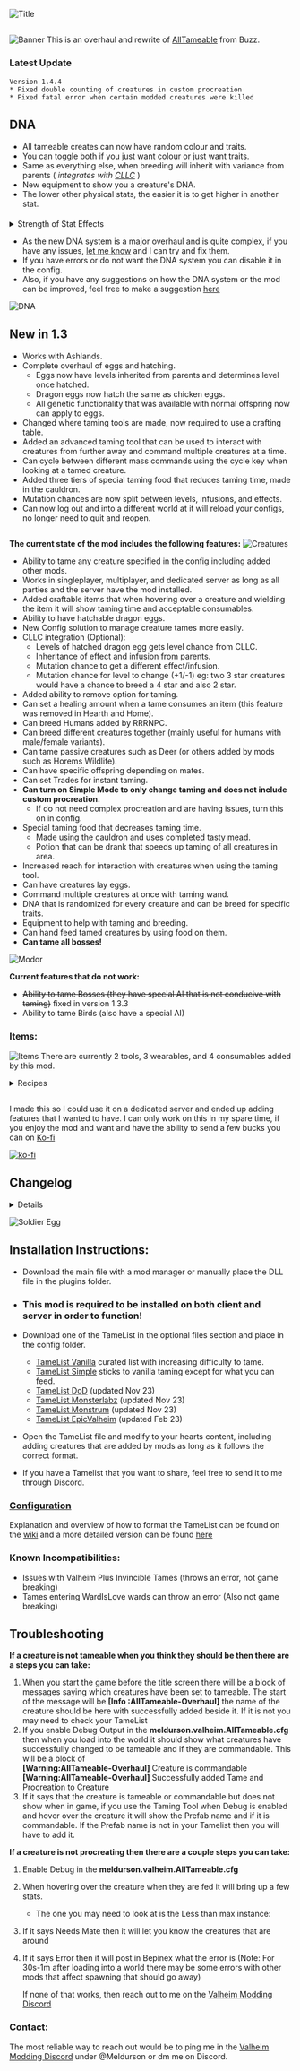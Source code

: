 
![Title](https://raw.githubusercontent.com/meldurson/AllTameable/main/Pics/Title.png)
##  

![Banner](https://raw.githubusercontent.com/meldurson/AllTameable/main/Pics/DeerHover_5to1Zoom.png)
This is an overhaul and rewrite of [AllTameable](https://www.nexusmods.com/valheim/mods/478?tab=description) from Buzz.

### Latest Update
    Version 1.4.4
	* Fixed double counting of creatures in custom procreation
	* Fixed fatal error when certain modded creatures were killed
	
## DNA
* All tameable creates can now have random colour and traits.
* You can toggle both if you just want colour or just want traits.
* Same as everything else, when breeding will inherit with variance from parents ( *integrates with [CLLC](https://valheim.thunderstore.io/package/Smoothbrain/CreatureLevelAndLootControl/)* )
* New equipment to show you a creature's DNA.
* The lower other physical stats, the easier it is to get higher in another stat.  
####
 
<details>
   <summary>Strength of Stat Effects</summary>
  
  | Main Stat    | Strong Effect (30%) | Medium Effect (20%) | Weak Effect (10%)|
  | ----------- | ----------- | ----------- |----------- |
  | Speed      | Armor     |Size | Health
  | Armor     | Speed     |Health | Size
  | Health     | Size     |Armor | Speed
  | Size    | Health     |Speed | Armor
  
  
  
  __Examples:__  
  *We will use a variance (configurable ) of 10%*
  *  If you two creatures with all traits at 100%, the range of the trait will +-10%.
  *  If you have two creatures with 50% Speed and 100% Armor, Health, and Size, since Speed has a Strong effect on Armor and Speed is low, the range of the Armor trait will +13%,-7.7%, for Size the range would be +12%,-8.3%, for Health the range would be +11%,-9%, and for Speed it would stay +-10%
  *  Oppositely, if you have a 150% Speed, 100% all others, the ranges will be, +7.7%,-13% for Armor, +8.3%,-12% for Size, -9%,+11% for Health
  *  This compounds will all traits, so if Speed, Armor, and Size are all 50% and Health is 150% the ranges would be:
     *   +17,-5.6 for Health: *(1.3x1.2x1.1=1.7 increase)* , *(0.77x0.83x0.9 = 0.56 decrease)*
     *   +14,-7 for Speed *1.3x1.2x0.9=1.4 increase* , *0.77x0.83x1.1 = 0.7 decrease*
     *   +12,-8.3 for Armor *1.3x0.83x1.1=1.2 increase* , *0.77x1.2x0.9=0.83 decrease*
     *   +10,-9.7 for Size *0.77x1.2x1.1=1 increase* , *1.3x0.83x0.9=0.97 decrease*
  * Detailed calculations for DNA can be found [here](https://valheim.thunderstore.io/package/Meldurson/AllTameableTamingOverhaul/wiki/574-detailed-calculations-for-dna/)
 </details>  
 

* As the new DNA system is a major overhaul and is quite complex, if you have any issues, [let me know](https://github.com/meldurson/AllTameable/blob/main/README_New.md#contact) and I can try and fix them.
* If you have errors or do not want the DNA system you can disable it in the config.
* Also, if you have any suggestions on how the DNA system or the mod can be improved, feel free to make a suggestion [here](https://github.com/meldurson/AllTameable/discussions/2)
  
![DNA](https://raw.githubusercontent.com/meldurson/AllTameable/main/Pics/DragonDNA_5to1Zoom.png)  



## New in 1.3
* Works with Ashlands.
* Complete overhaul of eggs and hatching.
  * Eggs now have levels inherited from parents and determines level once hatched.
  * Dragon eggs now hatch the same as chicken eggs.
  * All genetic functionality that was available with normal offspring now can apply to eggs.
* Changed where taming tools are made, now required to use a crafting table.
* Added an advanced taming tool that can be used to interact with creatures from further away and command multiple creatures at a time.
* Can cycle between different mass commands using the cycle key when looking at a tamed creature.
* Added three tiers of special taming food that reduces taming time, made in the cauldron.
* Mutation chances are now split between levels, infusions, and effects.
* Can now log out and into a different world at it will reload your configs, no longer need to quit and reopen.
##
__The current state of the mod includes the following features:__
![Creatures](https://raw.githubusercontent.com/meldurson/AllTameable/main/Pics/LoxHatchlingUlv_5to1.png)

* Ability to tame any creature specified in the config including added other mods.
* Works in singleplayer, multiplayer, and dedicated server as long as all parties and the server have the mod installed.
* Added craftable items that when hovering over a creature and wielding the item it will show taming time and acceptable consumables.
* Ability to have hatchable dragon eggs.
* New Config solution to manage creature tames more easily.
* CLLC integration (Optional):
  * Levels of hatched dragon egg gets level chance from CLLC.
  * Inheritance of effect and infusion from parents.
  * Mutation chance to get a different effect/infusion.
  * Mutation chance for level to change (+1/-1) eg: two 3 star creatures would have a chance to breed a 4 star and also 2 star.
* Added ability to remove option for taming.
* Can set a healing amount when a tame consumes an item (this feature was removed in Hearth and Home).
* Can breed Humans added by RRRNPC.
* Can breed different creatures together (mainly useful for humans with male/female variants).
* Can tame passive creatures such as Deer (or others added by mods such as Horems Wildlife).
* Can have specific offspring depending on mates.
* Can set Trades for instant taming.  
* __Can turn on Simple Mode to only change taming and does not include custom procreation.__
  * If do not need complex procreation and are having issues, turn this on in config.
* Special taming food that decreases taming time.
  * Made using the cauldron and uses completed tasty mead.
  * Potion that can be drank that speeds up taming of all creatures in area.
* Increased reach for interaction with creatures when using the taming tool.
* Can have creatures lay eggs.
* Command multiple creatures at once with taming wand.
* DNA that is randomized for every creature and can be breed for specific traits.
* Equipment to help with taming and breeding.
* Can hand feed tamed creatures by using food on them.
* __Can tame all bosses!__

![Modor](https://raw.githubusercontent.com/meldurson/AllTameable/main/Pics/DragonTower5to1.png)

__Current features that do not work:__
* <del>Ability to tame Bosses (they have special AI that is not conducive with taming)</del> fixed in version 1.3.3
* Ability to tame Birds (also have a special AI)


### Items:
![Items](https://raw.githubusercontent.com/meldurson/AllTameable/main/Pics/Items_5to1.png)
There are currently 2 tools, 3 wearables, and 4 consumables added by this mod.
<details>
  <summary>Recipes</summary>
  
| Item      | ID | Required Items | Crafting Station |
| ----------- | ----------- | ----------- |----------- |
| Taming Tool      | el_TamingTool       |1 Raw Meat, 1 Red Mushroom, 1 Carrot, 1 Resin | Workbench lvl 1
| Taming Wand     | el_AdvancedTamingTool       |3 Crystal, 2 MageCap, 5 Eitr, 10 FineWood, 2 Major Health Potion | Workbench lvl 3
| Basic Taming Food     | el_T1Food       |2 Tasty Mead, 5 Yellow Mushroom, 2 Freeze Gland, 1 Leather Scraps | Cauldron lvl 2
| Superior Taming Food X 3     | el_T2Food       |6 Medium Health Potion, 10 Barley Flour, 1 Dragon Tear | Cauldron lvl 3
| Excellent Taming Food     | el_T3Food       |4 Minor Eitr Mead, 2 Major Health Potion, 1 Anglerfish, 5 MageCap | Cauldron lvl 5
| Mead Base Speed Tame     | MeadBaseSpeedTame       |5 Wolf Trophy, 2 Superior Taming Food, 10 Honey | Cauldron lvl 1
| Taming Potion X 4     | MeadSpeedTame       |1 Mead Base Speed Tame | Fermenter
| Calming Gloves     | CalmingGloves       |6 Linen Thread, 2 Silver, 4 Tamed Nearby*, 5 Scale Hide | Artisan Table lvl 1
| Taming Hat     | TamingHat       |10 Linen Thread, 2 Eitr, 10 Tamed Nearby*, 8 Scale Hide | Galdr Table lvl 1
| Bestial Command Robes     | BestialRobes       |10 Wolf Pelt, 10 Linen Thread, 10 Tamed Nearby*, 5 Needle | Workbench lvl 4


\* Must have __X__ number of tamed creatures nearby (10m) when attempting crafting
</details>

##


I made this so I could use it on a dedicated server and ended up adding features that I wanted to have. I can only work on this in my spare time, if you enjoy the mod and want and have the ability to send a few bucks you can on [Ko-fi](https://ko-fi.com/meldurson)

[![ko-fi](https://ko-fi.com/img/githubbutton_sm.svg)](https://ko-fi.com/B0B3NARM0)

## Changelog

<details>

Version 1.4.4
* Fixed double counting of creatures in custom procreation
* Fixed fatal error when certain modded creatures were killed
  
Version 1.4.3
* Added chest armor piece
* Added effect that buffs tames in the area and debuffs player
* Added ability to hand feed creatures by "using" food on them
* Fixed an issue with groups not getting set correctly
* Fixed double counting some creatures when trying to breed
* Made creatures that only trade, unable to be fed special taming food
* Fixed error with killing certain creatures

Version 1.4.2
* Fixed custom eggs based on Dragon Eggs failing
* Added patch to make sure recipes with more than 4 ingredients cycle pages
* Fixed a couple bugs
* Fixed default tamelist

Version 1.4.1
* Fixed tamed Dvergers being able to be hit by player
* Fixed Animals not being able to move unless alerted
* Colors of wild creatures that you tame no longer change once tamed

Version 1.4.0
* Updated to Ashlands
* Added ability to select Asksvin egg for optional egg
* Removed DNA dependance on CLLC
* Adjusted DNA Colors
* Adjusted Default Tamelist

Version 1.3.9
* Updated to Valhiem version 0.217.46
* Removed floating Magecap at spawn
* Changed hover consumable items to now show localized names
* Tamed bosses no longer cause weather effects or boss bar if alerted right after taming

Version 1.3.8
* Fixed baby creatures despawning on relog
* Bosslike creatures whos attacks spawn other creatures, when tamed, now spawn tamed creatures
* Fixed error on joining a server from duplicate SpeedTamePotion
* Default Tamelist now includes all Bosses, Minibosses and Gjall
* Added a max level for mutation
* Fixed issue where creature that was unable to procreate, and grew up from egg was getting spawned as mini instead of egg
  
Version 1.3.7
* Fixed disabling useDNA color not actually disabling color

Version 1.3.6
* Lowered levels on eggs to reference amount of stars so 0 star creatures have lvl 0 eggs instead of lvl 1 eggs etc.
* Added config to limit the size changes possible in DNA 

Version 1.3.5
* Fixed issue with Eggs disapearing
* Made it so if using DNA all tames will correctly have DNA, not just ones in tamelist
* Fixed DNA Hover not showing up sometimes
* Fixed eggs with CLLC effect/infusions accidentally getting copied to other eggs
* Fixed some issues with logging out and back into worlds

Version 1.3.4
* Fixed issue with Taming Hat not showing DNA
* Made it so if only specifying creature in TameList, if already tameable will just add compatibility can not change the Taming 
 
Version 1.3.3
* Added DNA to all creatures modified by AllTameable
* Added Calming Gloves, Taming Hat, and Taming Potion
* Fixed taming of some creatures that are set to hunt player
* Made so tamed bosses will no longer create weather effects or have a boss bar
* Added equipment to children (not weapons)
* Made groups able to be set for creatures that are set to not be tameable
* When trying to reproduce will take into account all possible mates and offspring to determine max amount in area
* Fixed issue with loading eggs when logging out
* Fixed error with children of creatures that talk (Dverger)
* No longer can interact with fire with a Dragon Egg, need to hatch like chicken egg
* Taming Tool uses resin again to craft instead of Dragon Egg
 
Version 1.3.2
* Fixed incompatibility with JewelCrafting
* Adjusted chicken size to scale better with levels
 
Version 1.3.1
* Fixed issue where could not add dragon eggs to Moder altar
* Made dragon eggs default stack to 20 except if special
   
Version 1.3
* Added ability to specify a custom egg as offspring
* Made eggs have level that will carry over when hatched
* Made eggs inherit CLLC infusion/extra effect same as normal offspring  
* Made dragon eggs work the same as chicken eggs to hatch near fire  
* Added advanced taming stick that can command multiple tames in an area  
* Moved increased interact range to only be on advanced taming stick  
* Added Tier 3 taming food  
* Fixed issue with specific offspring not getting changed back to default  
* Made default tamelist taming values closer to vanilla (mostly with growup time)  
* Can now specify child offsping using specificOffspring and will not make a mini version of it  
* Made compatible with Hildir Update  
* Split mutation chances into three separate chances
* Added ability to specify group in config so tamed and wild of different prefabs won't attack eachother
* Fixed issue where logging out did not properly reset config so should be able to change world/servers without quitting game
  
Version 1.2.1
* Fixed incompatibility with Auto_Feed
  
Version 1.2.0
* Increased interact range with tame stick for creatures (can hover over them from further)
* Added taming food that when a creature consumes it will decrease taming time
* Changed sooth effect to be calmer
* Fixed default tamelist carrying over from file to file
  
Version 1.1.5
* Added Simple config option to only allow for simple procreation (use default vanilla)
* Removed the ability to specify creatures for taming in normal config (meldurson.valheim.AllTameable)
* If updating and specifying creatures in meldurson.valheim.AllTameable, will create TameList for you
* If not updating or do not specify creatures in meldurson.valheim.AllTameable then will make a Tamelist (Same as Vanilla TameList)
* Made complex procreation more stable
* Fixed issue where could find closest mate to be same creature even when set to canMateWithSelf=false
* Removed the need for adding a "-1" on a line in TameList that only specifies mates
* Changed ranges to scale with "size" in TameList
* Changed UpdatedInterval to closer to Vanilla
  
Version 1.1.4
* Added ability to set default in Tamelist
* Added ability to specify attributes by name in tamelist to change them
* Added custom attribute canMateWithSelf so creature can only mate with different creature
* Added custom attribute specificOffspring with probability of specific offspring
* Added ability to have multiple Tamelist files making it easier for mods
* Fixed not being able to specify different mates on separate lines
* Fixed maxCreatures allowing double what it should
  
Version 1.1.3
* Changed way procreation works to remove errors
* Fixed error of infinite spawns if error when growing up
* Fixed minor error when chickens lay eggs
* Added more information when using taming tool in debug mode
  
Version 1.1.2
* Added functionality to trade for instant tame
* Changed petting and taming sounds to be specific to tame and not just wolf growl
* Fixed issues with reading Tamelist for accomodating different number formats
* Added funtionality that small errors in tamelist will create notification but not break tame
* Fixed issue with default config file tames not updating change faction and procreation correctly
  
Version 1.1.1
* Updated to Mistlands update
* Added ability to have Seeker Broods as Offspring from Seekers or Seeker Brutes
  
Version 1.1.0
* Added ability to tame passive creatures (That have AnimalAI not MonsterAI)
* Added ability for different creatures to mate with eachother (such as male/female)
* Allowed for procreation of Humans created with RRRNPC
* Fixed issue where offspring would sometimes be untamed and attack everything
* Fixed issue of duplicating Dragon Egg
* Renamed to AllTameable Taming Overhaul
* Made looking at creatures with taming stick be a little more descriptive on what is missing
* Created a small separate optional patch for RRRNPC to help with taming errors
  
Version 1.0.7
* Fixed Deer and MountUp issue
* Added ability for consuming to provide a set heal on top of regen
* Made regen not say "+0" if regenerating a small amount of health (added healing vfx)
  
Version 1.0.6
* Added ability to tame deer
* Added optional CLLC integration
* Added tamelist format to remove ability to tame (useful for servers)
* Added breeding inheritance for CLLC
* Added mutation chance with breeding
* Fixed issue with two creatures of the same breed trying to kill each other if one tames before the other
* Added ability to get random level out of hatched dragon eggs
  
Version 1.0.5
* Fixed issue with dragon egg sometimes teleporting to spawn when interreacting with fire
* Added ability to pick up eggs once set down for hatching
  
Version 1.0.4
* Fixed some people unable to breed any creature
* Fixed raw meat disappearing on cooking rack
* Added more info when hovering over creature with taming tool
* Added a debug option in config that when set to false removes many lines from the debug window
* When debug set to true, taming stick will show exactly why a creature isn't breading
  
Version 1.0.3
* Added an easier way to load and manage creatures using the TameList
* Fixed ability to hatch dragon eggs
* Added built-in server config sync
* Optimized Startup loading
* Fixed closest creature when loading in to have incorrect taming properties
  
Version 1.0.0
* Updated to hearth and home update
* Added support for creatures added by mods
* Added dedicated server support
* Added a taming tool to see each creatures taming requirements
</details>

![Soldier Egg](https://raw.githubusercontent.com/meldurson/AllTameable/main/Pics/SeekerSoldierEgg_5to1.png)


## Installation Instructions:

* Download the main file with a mod manager or manually place the DLL file in the plugins folder.
* ### This mod is required to be installed on both client and server in order to function!
* Download one of the TameList in the optional files section and place in the config folder.
  * [TameList Vanilla](https://github.com/meldurson/AllTameable/blob/main/TameList%20Vanilla.zip) curated list with increasing difficulty to tame.
  * [TameList Simple](https://github.com/meldurson/AllTameable/blob/main/TameList%20Simple.zip) sticks to vanilla taming except for what you can feed.
  * [TameList DoD](https://github.com/meldurson/AllTameable/blob/main/TameList%20DoD.zip) (updated Nov 23)
  * [TameList Monsterlabz](https://github.com/meldurson/AllTameable/blob/main/TameList%20MonsterLabz.zip) (updated Nov 23)
  * [TameList Monstrum](https://github.com/meldurson/AllTameable/blob/main/TameList%20Monstrum.zip) (updated Nov 23)
  * [TameList EpicValheim](https://github.com/meldurson/AllTameable/blob/main/Tamelist%20EpicValheim.zip) (updated Feb 23)
  
* Open the TameList file and modify to your hearts content, including adding creatures that are added by mods as long as it follows the correct format.
* If you have a Tamelist that you want to share, feel free to send it to me through Discord.


### [Configuration](https://valheim.thunderstore.io/package/Meldurson/AllTameableTamingOverhaul/wiki/572-how-to-format-the-tamelist/)
Explanation and overview of how to format the TameList can be found on the [wiki](https://valheim.thunderstore.io/package/Meldurson/AllTameableTamingOverhaul/wiki/572-how-to-format-the-tamelist/)
and a more detailed version can be found [here](https://valheim.thunderstore.io/package/Meldurson/AllTameableTamingOverhaul/wiki/573-in-depth-explanations-of-tamelist/)


### Known Incompatibilities:
* Issues with Valheim Plus Invincible Tames (throws an error, not game breaking)
* Tames entering WardIsLove wards can throw an error (Also not game breaking)


## Troubleshooting
__If a creature is not tameable when you think they should be then there are a steps you can take:__
1. When you start the game before the title screen there will be a block of messages saying which creatures have been set to tameable. The start of the message will be __[Info   :AllTameable-Overhaul]__ the name of the creature should be here with successfully added beside it. If it is not you may need to check your TameList
2. If you enable Debug Output in the __meldurson.valheim.AllTameable.cfg__ then when you load into the world it should show what creatures have successfully changed to be tameable and if they are commandable. This will be a block of  
__[Warning:AllTameable-Overhaul]__ Creature is commandable
__[Warning:AllTameable-Overhaul]__ Successfully added Tame and Procreation to Creature
3. If it says that the creature is tameable or commandable but does not show when in game, if you use the Taming Tool when Debug is enabled and hover over the creature it will show the Prefab name and if it is commandable. If the Prefab name is not in your Tamelist then you will have to add it.


__If a creature is not procreating then there are a couple steps you can take:__
1. Enable Debug in the __meldurson.valheim.AllTameable.cfg__
2. When hovering over the creature when they are fed it will bring up a few stats. 
   - The one you may need to look at is the Less than max instance: 
4. If it says Needs Mate then it will let you know the creatures that are around
5. If it says Error then it will post in Bepinex what the error is (Note: For 30s-1m after loading into a world there may be some errors with other mods that affect spawning that should go away)

   If none of that works, then reach out to me on the [Valheim Modding Discord](https://discord.com/invite/GUEBuCuAMz) 

### Contact:
The most reliable way to reach out would be to ping me in the [Valheim Modding Discord](https://discord.com/invite/GUEBuCuAMz) under @Meldurson or dm me on Discord.
